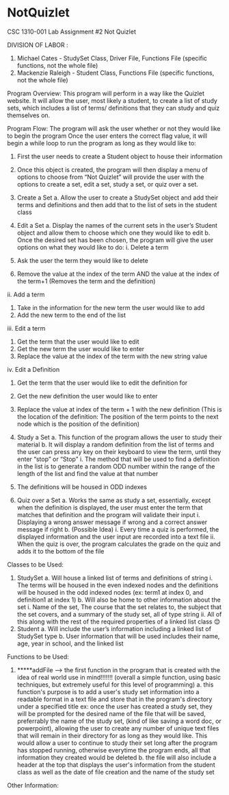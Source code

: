 # NotQuizlet
CSC 1310-001 Lab Assignment #2
Not Quizlet

DIVISION OF LABOR : 
 1. Michael Cates - StudySet Class, Driver File, Functions File (specific functions, not the whole file)
 2. Mackenzie Raleigh - Student Class, Functions File (specific functions, not the whole file)

Program Overview: 
This program will perform in a way like the Quizlet website. It will allow the user, most likely a student, to create a list of study sets, which includes a list of terms/ definitions that they can study and quiz themselves on.

Program Flow:
The program will ask the user whether or not they would like to begin the program
Once the user enters the correct flag value, it will begin a while loop to run the program as long as they would like to:
1.	First the user needs to create a Student object to house their information
2.	Once this object is created, the program will then display a menu of options to choose from
“Not Quizlet” will provide the user with the options to create a set, edit a set, study a set, or quiz over a set. 
1.	Create a Set
a.	Allow the user to create a StudySet object and add their terms and definitions and then add that to the list of sets in the student class

2.	Edit a Set
a.	Display the names of the current sets in the user’s Student object and allow them to choose which one they would like to edit
b.	Once the desired set has been chosen, the program will give the user options on what they would like to do:
i.	Delete a term
1.	Ask the user the term they would like to delete
2.	Remove the value at the index of the term AND the value at the index of the term+1 (Removes the term and the definition)

ii.	Add a term
1.	Take in the information for the new term the user would like to add
2.	Add the new term to the end of the list

iii.	Edit a term
1.	Get the term that the user would like to edit
2.	Get the new term the user would like to enter
3.	Replace the value at the index of the term with the new string value

iv.	Edit a Definition
1.	Get the term that the user would like to edit the definition for
2.	Get the new definition the user would like to enter
3.	Replace the value at index of the term + 1 with the new definition (This is the location of the definition: The position of the term points to the next node which is the position of the definition)

3.	Study a Set
a.	This function of the program allows the user to study their material
b.	It will display a random definition from the list of terms and the user can press any key on their keyboard to view the term, until they enter “stop” or “Stop”
i.	The method that will be used to find a definition in the list is to generate a random ODD number within the range of the length of the list and find the value at that number
1.	The definitions will be housed in ODD indexes
 
4.	Quiz over a Set
a.	Works the same as study a set, essentially, except when the definition is displayed, the user must enter the term that matches that definition and the program will validate their input
i.	Displaying a wrong answer message if wrong and a correct answer message if right
b.	(Possible Idea)
i.	Every time a quiz is performed, the displayed information and the user input are recorded into a text file
ii.	When the quiz is over, the program calculates the grade on the quiz and adds it to the bottom of the file

Classes to be Used:
1.	StudySet
 a.	Will house a linked list of terms and definitions of string
  i.	The terms will be housed in the even indexed nodes and the definitions will be housed in the odd indexed nodes (ex: term1 at index 0, and definition1 at index 1)
 b.	Will also be home to other information about the set
  i.	Name of the set, The course that the set relates to, the subject that the set covers, and a summary of the study set, all of type string
  ii.	All of this along with the rest of the required properties of a linked list class 😊
2.	Student
 a.	Will include the user’s information including a linked list of StudySet type
 b.	User information that will be used includes their name, age, year in school, and the linked list

Functions to be Used:
1. *****addFile --> the first function in the program that is created with the idea of real world use in mind!!!!!!! (overall a simple function, using basic techniques, but extremely useful for this level of programming)
   a. this function's purpose is to add a user's study set information into a readable format in a text file and store that in
     the program's directory under a specified title
     ex: once the user has created a study set, they will be prompted for the desired name of the file that will be saved, preferrably the name of the study set, (kind of like saving a word doc, or powerpoint), allowing the user to create any number of unique text files that will remain
        in their directory for as long as they would like. This would allow a user to continue to study their set long after the program has stopped running, otherwise everytime the program ends, all that information they created would be deleted
   b. the file will also include a header at the top that displays the user's information from the student class as well as the date of file creation and the name of the study set

Other Information:
